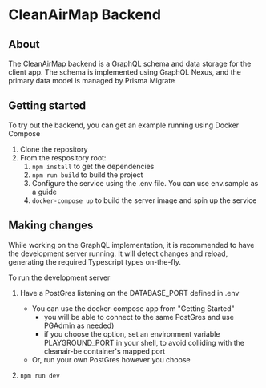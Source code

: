 # CleanAirMap Backend

## About
The CleanAirMap backend is a GraphQL schema and data storage for the client app. The schema is implemented using GraphQL Nexus, and the primary data model is managed by Prisma Migrate

## Getting started
To try out the backend, you can get an example running using Docker Compose

1. Clone the repository
2. From the respository root:
   1. `npm install` to get the dependencies
   2. `npm run build` to build the project
   3. Configure the service using the .env file. You can use env.sample as a guide
   4. `docker-compose up` to build the server image and spin up the service


## Making changes

While working on the GraphQL implementation, it is recommended to have the development server running. It will detect changes and reload, generating the required Typescript types on-the-fly.

To run the development server

1. Have a PostGres listening on the DATABASE_PORT defined in .env
    - You can use the docker-compose app from "Getting Started"
      - you will be able to connect to the same PostGres and use PGAdmin as needed)
      - if you choose the option, set an environment variable PLAYGROUND_PORT in your shell, to avoid colliding with the cleanair-be container's mapped port
    - Or, run your own PostGres however you choose

2. `npm run dev`